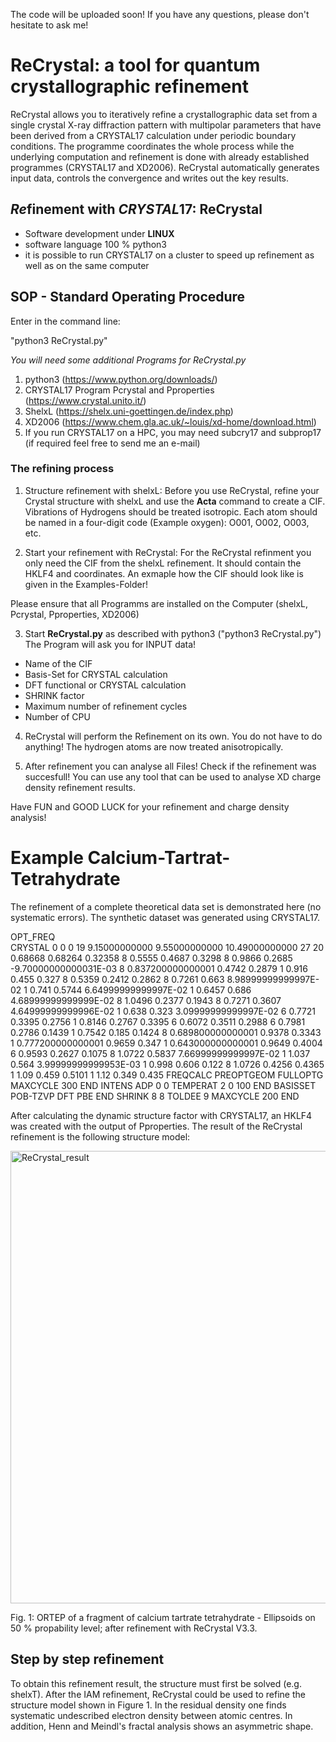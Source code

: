 The code will be uploaded soon! If you have any questions, please don't hesitate to ask me!

# ReCrystal: a tool for quantum crystallographic refinement
ReCrystal allows you to iteratively refine a crystallographic data set from a single crystal X-ray diffraction pattern with multipolar parameters that have been derived from a CRYSTAL17 calculation under periodic boundary conditions. The programme coordinates the whole process while the underlying computation and refinement is done with already established programmes (CRYSTAL17 and XD2006). ReCrystal automatically generates input data, controls the convergence and writes out the key results.  

## *Re*finement with *CRYSTAL*17: ReCrystal
- Software development under **LINUX**
- software language 100 % python3
- it is possible to run CRYSTAL17 on a cluster to speed up refinement as well as on the same computer

## SOP - Standard Operating Procedure
Enter in the command line:

"python3 ReCrystal.py"

*You will need some additional Programs for ReCrystal.py*
1. python3 (https://www.python.org/downloads/)
2. CRYSTAL17 Program Pcrystal and Pproperties (https://www.crystal.unito.it/)
3. ShelxL (https://shelx.uni-goettingen.de/index.php)
4. XD2006 (https://www.chem.gla.ac.uk/~louis/xd-home/download.html)
5. If you run CRYSTAL17 on a HPC, you may need subcry17 and subprop17 (if required feel free to send me an e-mail)

### The refining process

1. Structure refinement with shelxL:
Before you use ReCrystal, refine your Crystal structure with shelxL and use the **Acta** command to create a CIF.
Vibrations of Hydrogens should be treated isotropic. Each atom should be named in a four-digit code (Example oxygen): O001, O002, O003, etc.

2. Start your refinement with ReCrystal:
For the ReCrystal refinment you only need the CIF from the shelxL refinement. It should contain the HKLF4 and coordinates.
An exmaple how the CIF should look like is given in the Examples-Folder!

Please ensure that all Programms are installed on the Computer (shelxL, Pcrystal, Pproperties, XD2006)

3. Start **ReCrystal.py** as described with python3 ("python3 ReCrystal.py")
The Program will ask you for INPUT data!
- Name of the CIF
- Basis-Set for CRYSTAL calculation
- DFT functional or CRYSTAL calculation
- SHRINK factor
- Maximum number of refinement cycles
- Number of CPU 

4. ReCrystal will perform the Refinement on its own. You do not have to do anything! The hydrogen atoms are now treated anisotropically.

5. After refinement you can analyse all Files! Check if the refinement was succesfull! You can use any tool that can be used to analyse XD charge density refinement results.

Have FUN and GOOD LUCK for your refinement and charge density analysis!

# Example Calcium-Tartrat-Tetrahydrate

The refinement of a complete theoretical data set is demonstrated here (no systematic errors). The synthetic dataset was generated using CRYSTAL17.

OPT_FREQ \
CRYSTAL
0 0 0
 19 
9.15000000000  9.55000000000  10.49000000000
 27
 20     0.68668     0.68264     0.32358
 8     0.5555     0.4687     0.3298
 8     0.9866     0.2685     -9.70000000000031E-03
 8     0.837200000000001     0.4742     0.2879
 1     0.916     0.455     0.327
 8     0.5359     0.2412     0.2862
 8     0.7261     0.663     8.98999999999997E-02
 1     0.741     0.5744     6.64999999999997E-02
 1     0.6457     0.686     4.68999999999999E-02
 8     1.0496     0.2377     0.1943
 8     0.7271     0.3607     4.64999999999996E-02
 1     0.638     0.323     3.09999999999997E-02
 6     0.7721     0.3395     0.2756
 1     0.8146     0.2767     0.3395
 6     0.6072     0.3511     0.2988
 6     0.7981     0.2786     0.1439
 1     0.7542     0.185     0.1424
 8     0.689800000000001     0.9378     0.3343
 1     0.777200000000001     0.9659     0.347
 1     0.643000000000001     0.9649     0.4004
 6     0.9593     0.2627     0.1075
 8     1.0722     0.5837     7.66999999999997E-02
 1     1.037     0.564     3.99999999999953E-03
 1     0.998     0.606     0.122
 8     1.0726     0.4256     0.4365
 1     1.09     0.459     0.5101
 1     1.12     0.349     0.435
FREQCALC
PREOPTGEOM
FULLOPTG
MAXCYCLE
300
END
INTENS
ADP
0 0
TEMPERAT
2 0 100
END
BASISSET
POB-TZVP
DFT
PBE
END
SHRINK
8 8
TOLDEE
9
MAXCYCLE
200
END

After calculating the dynamic structure factor with CRYSTAL17, an HKLF4 was created with the output of Pproperties. 
The result of the ReCrystal refinement is the following structure model:

<img width="724" alt="ReCrystal_result" src="https://github.com/MichaelPatzer/ReCrystal/assets/135106090/0d600afb-2159-4e21-9bad-0c6b63c8be77">

Fig. 1: ORTEP of a fragment of calcium tartrate tetrahydrate - Ellipsoids on 50 % propability level; after refinement with ReCrystal V3.3.

## Step by step refinement

To obtain this refinement result, the structure must first be solved (e.g. shelxT). After the IAM refinement, ReCrystal could be used to refine the structure model shown in Figure 1. 
In the residual density one finds systematic undescribed electron density between atomic centres. In addition, Henn and Meindl's fractal analysis shows an asymmetric shape. 
